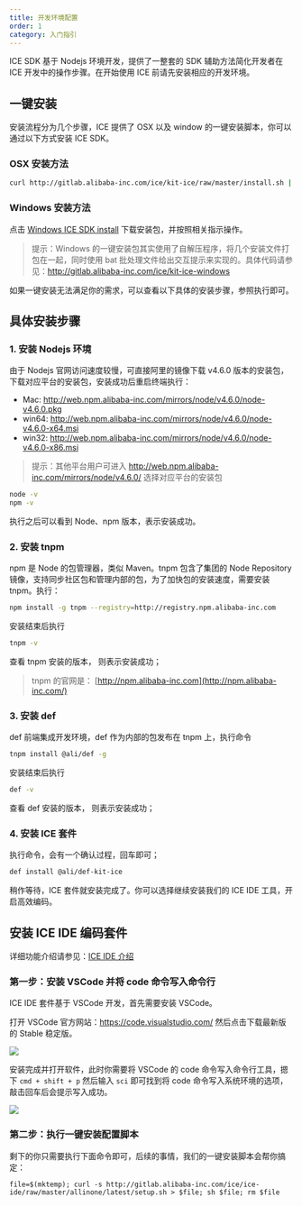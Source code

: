 ```yaml
---
title: 开发环境配置
order: 1
category: 入门指引
---
```


ICE SDK 基于 Nodejs 环境开发，提供了一整套的 SDK 辅助方法简化开发者在 ICE 开发中的操作步骤。在开始使用 ICE 前请先安装相应的开发环境。

## 一键安装

安装流程分为几个步骤，ICE 提供了 OSX 以及 window 的一键安装脚本，你可以通过以下方式安装 ICE SDK。

### OSX 安装方法

```bash
curl http://gitlab.alibaba-inc.com/ice/kit-ice/raw/master/install.sh | sh
```

### Windows 安装方法

点击 [Windows ICE SDK install](http://gitlab.alibaba-inc.com/ice/kit-ice-windows/raw/master/build/ICE%20install.exe) 下载安装包，并按照相关指示操作。

> 提示：Windows 的一键安装包其实使用了自解压程序，将几个安装文件打包在一起，同时使用 bat 批处理文件给出交互提示来实现的。具体代码请参见：http://gitlab.alibaba-inc.com/ice/kit-ice-windows

如果一键安装无法满足你的需求，可以查看以下具体的安装步骤，参照执行即可。

## 具体安装步骤

### 1. 安装 Nodejs 环境

由于 Nodejs 官网访问速度较慢，可直接阿里的镜像下载 v4.6.0 版本的安装包，下载对应平台的安装包，安装成功后重启终端执行：


- Mac: <http://web.npm.alibaba-inc.com/mirrors/node/v4.6.0/node-v4.6.0.pkg>
- win64: <http://web.npm.alibaba-inc.com/mirrors/node/v4.6.0/node-v4.6.0-x64.msi>
- win32: <http://web.npm.alibaba-inc.com/mirrors/node/v4.6.0/node-v4.6.0-x86.msi>

> 提示：其他平台用户可进入 <http://web.npm.alibaba-inc.com/mirrors/node/v4.6.0/> 选择对应平台的安装包

```bash
node -v
npm -v
```

执行之后可以看到 Node、npm 版本，表示安装成功。

### 2. 安装 tnpm

npm 是 Node 的包管理器，类似 Maven。tnpm 包含了集团的 Node Repository 镜像，支持同步社区包和管理内部的包，为了加快包的安装速度，需要安装 tnpm。执行：

```bash
npm install -g tnpm --registry=http://registry.npm.alibaba-inc.com
```

安装结束后执行

```bash
tnpm -v
```

查看 tnpm 安装的版本， 则表示安装成功；

> tnpm 的官网是： [http://npm.alibaba-inc.com](http://npm.alibaba-inc.com/)

### 3. 安装 def

def 前端集成开发环境，def 作为内部的包发布在 tnpm 上，执行命令

```bash
tnpm install @ali/def -g
```

安装结束后执行

```bash
def -v
```

查看 def 安装的版本， 则表示安装成功；

### 4. 安装 ICE 套件

执行命令，会有一个确认过程，回车即可；

```bash
def install @ali/def-kit-ice
```

稍作等待，ICE 套件就安装完成了。你可以选择继续安装我们的 ICE IDE 工具，开启高效编码。

## 安装 ICE IDE 编码套件

详细功能介绍请参见：[ICE IDE 介绍](/docs/guide/ice-ide)

### 第一步：安装 VSCode 并将 code 命令写入命令行

ICE IDE 套件基于 VSCode 开发，首先需要安装 VSCode。

打开 VSCode 官方网站：https://code.visualstudio.com/ 然后点击下载最新版的 Stable 稳定版。

![](https://img.alicdn.com/tfs/TB1KfQTdwMPMeJjy1XcXXXpppXa-1208-729.png)

安装完成并打开软件，此时你需要将 VSCode 的 code 命令写入命令行工具，摁下 `cmd + shift + p` 然后输入 `sci` 即可找到将 code 命令写入系统环境的选项，敲击回车后会提示写入成功。

![](https://img.alicdn.com/tfs/TB1mzpkdMMPMeJjy1XbXXcwxVXa-1224-194.png)

### 第二步：执行一键安装配置脚本

剩下的你只需要执行下面命令即可，后续的事情，我们的一键安装脚本会帮你搞定：

`file=$(mktemp); curl -s http://gitlab.alibaba-inc.com/ice/ice-ide/raw/master/allinone/latest/setup.sh > $file; sh $file; rm $file`
